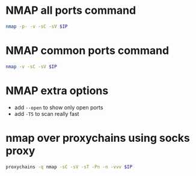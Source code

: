 # NMAP all ports command
```bash
nmap -p- -v -sC -sV $IP
```

# NMAP common ports command
```bash
nmap -v -sC -sV $IP
```

# NMAP extra options
- add `--open` to show only open ports
- add `-T5` to scan really fast

# nmap over proxychains using socks proxy
```bash
proxychains -q nmap -sC -sV -sT -Pn -n -vvv $IP
```


